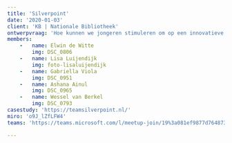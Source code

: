 ```yaml
---
title: 'Silverpoint'
date: '2020-01-03'
client: 'KB | Nationale Bibliotheek'
ontwerpvraag: 'Hoe kunnen we jongeren stimuleren om op een innovatieve manier meer literatuur te consumeren?'
members:
    -   name: Elwin de Witte
        img: DSC_0806
    -   name: Lisa Luijendijk
        img: foto-lisaluijendijk
    -   name: Gabriella Viola
        img: DSC_0951
    -   name: Ashana Ainul
        img: DSC_0965
    -   name: Wessel van Berkel
        img: DSC_0793
casestudy: 'https://teamsilverpoint.nl/'
miro: 'o9J_lZfLFW4'
teams: 'https://teams.microsoft.com/l/meetup-join/19%3a081ef9877d76487385156e24db218105%40thread.tacv2/1611095117431?context=%7b%22Tid%22%3a%22ca6fbace-7cba-4d53-8681-a06284f7ff46%22%2c%22Oid%22%3a%22100e5047-8c80-4681-bea6-926cb60256f0%22%7d'

---
```





